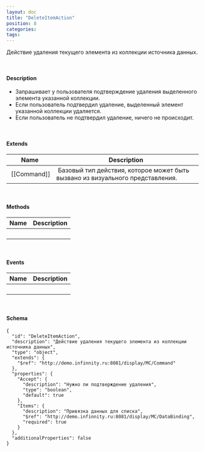 ```yaml
---
layout: doc
title: "DeleteItemAction"
position: 8
categories: 
tags: 
---
```


Действие удаления текущего элемента из коллекции источника данных.

   

#### Description

* Запрашивает у пользователя подтверждение удаления выделенного элемента указанной коллекции.
* Если пользователь подтвердил удаление, выделенный элемент указанной коллекции удаляется.
* Если пользователь не подтвердил удаление, ничего не происходит.

   

#### Extends

|Name|Description|
|----|-----------|
| [[Command]]| Базовый тип действия, которое может быть вызвано из визуального представления.|

   

#### Methods

|Name|Description|
|----|-----------|
| | |

    

#### Events

|Name|Description|
|----|-----------|
| | |

   

#### Schema

```
{
  "id": "DeleteItemAction",
  "description": "Действие удаления текущего элемента из коллекции источника данных",
  "type": "object",
  "extends": {
    "$ref": "http://demo.infinnity.ru:8081/display/MC/Command"
  },
  "properties": {
    "Accept": {
      "description": "Нужно ли подтверждение удаления",
      "type": "boolean",
      "default": true
    },
    "Items": {
      "description": "Привязка данных для списка",
      "$ref": "http://demo.infinnity.ru:8081/display/MC/DataBinding",
      "required": true
    }
  },
  "additionalProperties": false
}
```

     

 

